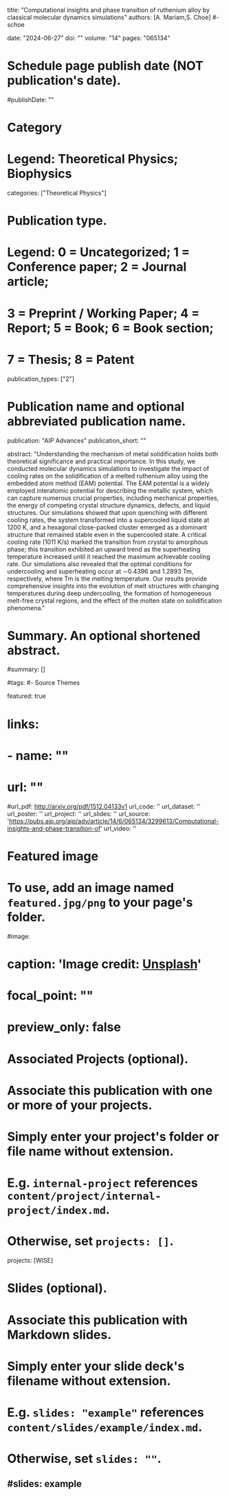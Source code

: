 title: "Computational insights and phase transition of ruthenium alloy by classical molecular dynamics simulations"
authors: [A. Mariam,S. Choe]
#- schoe

date: "2024-06-27"
doi: ""
volume: "14"
pages: "065134"

# Schedule page publish date (NOT publication's date).
#publishDate: ""

# Category
# Legend:  Theoretical Physics; Biophysics
categories: ["Theoretical Physics"]

# Publication type.
# Legend: 0 = Uncategorized; 1 = Conference paper; 2 = Journal article;
# 3 = Preprint / Working Paper; 4 = Report; 5 = Book; 6 = Book section;
# 7 = Thesis; 8 = Patent
publication_types: ["2"]

# Publication name and optional abbreviated publication name.
publication: "AIP Advances"
publication_short: ""

abstract: "Understanding the mechanism of metal solidification holds both theoretical significance and practical importance. In this study, we conducted molecular dynamics simulations to investigate the impact of cooling rates on the solidification of a melted ruthenium alloy using the embedded atom method (EAM) potential. The EAM potential is a widely employed interatomic potential for describing the metallic system, which can capture numerous crucial properties, including mechanical properties, the energy of competing crystal structure dynamics, defects, and liquid structures. Our simulations showed that upon quenching with different cooling rates, the system transformed into a supercooled liquid state at 1200 K, and a hexagonal close-packed cluster emerged as a dominant structure that remained stable even in the supercooled state. A critical cooling rate (1011 K/s) marked the transition from crystal to amorphous phase; this transition exhibited an upward trend as the superheating temperature increased until it reached the maximum achievable cooling rate. Our simulations also revealed that the optimal conditions for undercooling and superheating occur at ∼0.4396 and 1.2893 Tm, respectively, where Tm is the melting temperature. Our results provide comprehensive insights into the evolution of melt structures with changing temperatures during deep undercooling, the formation of homogeneous melt-free crystal regions, and the effect of the molten state on solidification phenomena."

# Summary. An optional shortened abstract.
#summary: []

#tags:
#- Source Themes

featured: true

# links:
# - name: ""
#   url: ""
#url_pdf: http://arxiv.org/pdf/1512.04133v1
url_code: ''
url_dataset: ''
url_poster: ''
url_project: ''
url_slides: ''
url_source: 'https://pubs.aip.org/aip/adv/article/14/6/065134/3299613/Computational-insights-and-phase-transition-of'
url_video: ''

# Featured image
# To use, add an image named `featured.jpg/png` to your page's folder.
#image:
#  caption: 'Image credit: [**Unsplash**](https://unsplash.com/photos/jdD8gXaTZsc)'
#  focal_point: ""
#  preview_only: false

# Associated Projects (optional).
#   Associate this publication with one or more of your projects.
#   Simply enter your project's folder or file name without extension.
#   E.g. `internal-project` references `content/project/internal-project/index.md`.
#   Otherwise, set `projects: []`.
projects: [WISE]

# Slides (optional).
#   Associate this publication with Markdown slides.
#   Simply enter your slide deck's filename without extension.
#   E.g. `slides: "example"` references `content/slides/example/index.md`.
#   Otherwise, set `slides: ""`.
#slides: example
---


